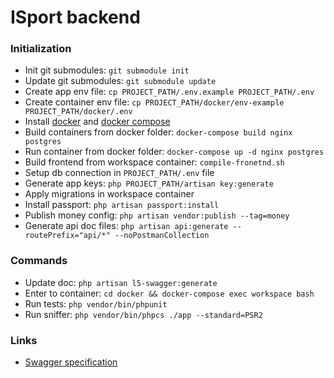 # ISport backend

### Initialization
* Init git submodules: `git submodule init`
* Update git submodules: `git submodule update`
* Create app env file: `cp PROJECT_PATH/.env.example PROJECT_PATH/.env`
* Create container env file: `cp PROJECT_PATH/docker/env-example PROJECT_PATH/docker/.env`
* Install [docker](https://docs.docker.com/install/linux/docker-ce/ubuntu/) and [docker compose](https://github.com/docker/compose/releases)
* Build containers from docker folder: `docker-compose build nginx postgres`
* Run container from docker folder: `docker-compose up -d nginx postgres`
* Build frontend from workspace container: `compile-fronetnd.sh`
* Setup db connection in `PROJECT_PATH/.env` file
* Generate app keys: `php PROJECT_PATH/artisan key:generate`
* Apply migrations in workspace container
* Install passport: `php artisan passport:install`
* Publish money config: `php artisan vendor:publish --tag=money`
* Generate api doc files: `php artisan api:generate --routePrefix="api/*" --noPostmanCollection`

### Commands
* Update doc: `php artisan l5-swagger:generate`
* Enter to container: `cd docker && docker-compose exec workspace bash`
* Run tests: `php vendor/bin/phpunit`
* Run sniffer: `php vendor/bin/phpcs ./app --standard=PSR2`

### Links
* [Swagger specification](https://swagger.io/docs/specification/about/)